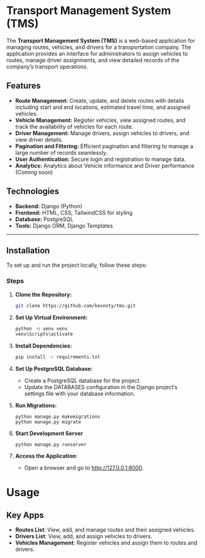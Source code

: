 # Transport Management System (TMS)

The **Transport Management System (TMS)** is a web-based application for managing routes, vehicles, and drivers for a transportation company. The application provides an interface for administrators to assign vehicles to routes, manage driver assignments, and view detailed records of the company’s transport operations.


## Features

- **Route Management:** Create, update, and delete routes with details including start and end locations, estimated travel time, and assigned vehicles.
- **Vehicle Management:** Register vehicles, view assigned routes, and track the availability of vehicles for each route.
- **Driver Management:** Manage drivers, assign vehicles to drivers, and view driver details.
- **Pagination and Filtering:** Efficient pagination and filtering to manage a large number of records seamlessly.
- **User Authentication:** Secure login and registration to manage data.
- **Analytics:** Analytics about Vehicle informance and Driver performance (Coming soon)

## Technologies

- **Backend:** Django (Python)
- **Frontend:** HTML, CSS, TailwindCSS for styling
- **Database:** PostgreSQL
- **Tools:** Django ORM, Django Templates

---

## Installation
To set up and run the project locally, follow these steps:

### Steps

1. **Clone the Repository:**

   ```bash
   git clone https://github.com/kevnnty/tms.git
2. **Set Up Virtual Environment:**

   ```bash
   python -m venv venv
   venv\Scripts\activate
2. **Install Dependencies:**
    ```bash
    pip install -r requirements.txt
3. **Set Up PostgreSQL Database:**
    - Create a PostgreSQL database for the project.
    - Update the DATABASES configuration in the Django project’s settings file with your database information.
4. **Run Migrations:**
    ```
    python manage.py makemigrations
    python manage.py migrate
5. **Start Development Server**
    ```
    python manage.py runserver
    ```

6. **Access the Application:**
    - Open a browser and go to http://127.0.0.1:8000.



# Usage

## Key Apps

- **Routes List**: View, add, and manage routes and their assigned vehicles.
- **Drivers List**: View, add, and assign vehicles to drivers.
- **Vehicles Management**: Register vehicles and assign them to routes and drivers.
